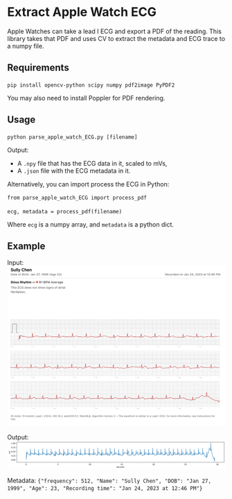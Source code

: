 # Extract Apple Watch ECG
Apple Watches can take a lead I ECG and export a PDF of the reading. This library takes that PDF and uses CV to extract the metadata and ECG trace to a numpy file.

## Requirements
`pip install opencv-python scipy numpy pdf2image PyPDF2`

You may also need to install Poppler for PDF rendering.

## Usage
`python parse_apple_watch_ECG.py [filename]`

Output: 
- A `.npy` file that has the ECG data in it, scaled to mVs, 
- A `.json` file with the ECG metadata in it.

Alternatively, you can import process the ECG in Python:
```
from parse_apple_watch_ECG import process_pdf

ecg, metadata = process_pdf(filename)
```

Where `ecg` is a numpy array, and `metadata` is a python dict.

## Example
Input:
![Example Apple Watch ECG PDF](./example_ecg.png)

Output:
![Example processed ECG](./example_output.png)

Metadata: `{"frequency": 512, "Name": "Sully Chen", "DOB": "Jan 27, 1999", "Age": 23, "Recording time": "Jan 24, 2023 at 12:46 PM"}`
